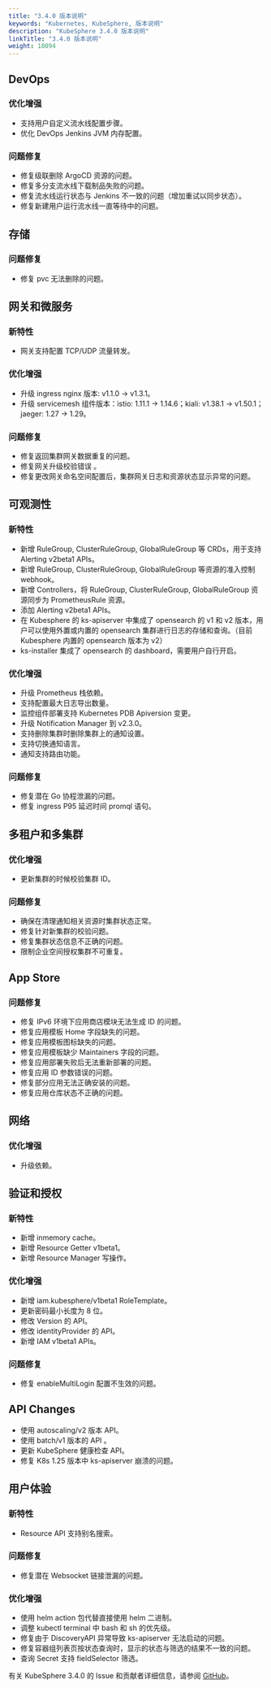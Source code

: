 ```yaml
---
title: "3.4.0 版本说明"
keywords: "Kubernetes, KubeSphere, 版本说明"
description: "KubeSphere 3.4.0 版本说明"
linkTitle: "3.4.0 版本说明"
weight: 18094
---
```


## DevOps

### 优化增强

- 支持用户自定义流水线配置步骤。 
- 优化 DevOps Jenkins JVM 内存配置。

### 问题修复

- 修复级联删除 ArgoCD 资源的问题。
- 修复多分支流水线下载制品失败的问题。
- 修复流水线运行状态与 Jenkins 不一致的问题（增加重试以同步状态）。 
- 修复新建用户运行流水线一直等待中的问题。


## 存储

### 问题修复

- 修复 pvc 无法删除的问题。 


## 网关和微服务

### 新特性

- 网关支持配置 TCP/UDP 流量转发。 

### 优化增强

- 升级 ingress nginx 版本: v1.1.0 -> v1.3.1。
- 升级 servicemesh 组件版本：istio: 1.11.1 -> 1.14.6；kiali: v1.38.1 -> v1.50.1；jaeger: 1.27 -> 1.29。

### 问题修复

- 修复返回集群网关数据重复的问题。 
- 修复网关升级校验错误 。
- 修复更改网关命名空间配置后，集群网关日志和资源状态显示异常的问题。 


## 可观测性

### 新特性

- 新增 RuleGroup, ClusterRuleGroup, GlobalRuleGroup 等 CRDs，用于支持 Alerting v2beta1 APIs。
- 新增 RuleGroup, ClusterRuleGroup, GlobalRuleGroup 等资源的准入控制 webhook。
- 新增 Controllers，将 RuleGroup, ClusterRuleGroup, GlobalRuleGroup 资源同步为 PrometheusRule 资源。
- 添加 Alerting v2beta1 APIs。
- 在 Kubesphere 的 ks-apiserver 中集成了 opensearch 的 v1 和 v2 版本，用户可以使用外置或内置的 opensearch 集群进行日志的存储和查询。（目前 Kubesphere 内置的 opensearch 版本为 v2）
- ks-installer 集成了 opensearch 的 dashboard，需要用户自行开启。 


### 优化增强
- 升级 Prometheus 栈依赖。
- 支持配置最大日志导出数量。
- 监控组件部署支持 Kubernetes PDB Apiversion 变更。 
- 升级 Notification Manager 到 v2.3.0。
- 支持删除集群时删除集群上的通知设置。
- 支持切换通知语言。
- 通知支持路由功能。


### 问题修复

- 修复潜在 Go 协程泄漏的问题。
- 修复 ingress P95 延迟时间 promql 语句。


## 多租户和多集群

### 优化增强

- 更新集群的时候校验集群 ID。

### 问题修复

- 确保在清理通知相关资源时集群状态正常。
- 修复针对新集群的校验问题。
- 修复集群状态信息不正确的问题。
- 限制企业空间授权集群不可重复。


## App Store

### 问题修复

- 修复 IPv6 环境下应用商店模块无法生成 ID 的问题。
- 修复应用模板 Home 字段缺失的问题。
- 修复应用模板图标缺失的问题。
- 修复应用模板缺少 Maintainers 字段的问题。
- 修复应用部署失败后无法重新部署的问题。
- 修复应用 ID 参数错误的问题。
- 修复部分应用无法正确安装的问题。
- 修复应用仓库状态不正确的问题。


## 网络

### 优化增强

- 升级依赖。

## 验证和授权

### 新特性

- 新增 inmemory cache。
- 新增 Resource Getter v1beta1。
- 新增 Resource Manager 写操作。

### 优化增强

- 新增 iam.kubesphere/v1beta1 RoleTemplate。
- 更新密码最小长度为 8 位。
- 修改 Version 的 API。
- 修改 identityProvider 的 API。
- 新增 IAM v1beta1 APIs。

### 问题修复

- 修复 enableMultiLogin 配置不生效的问题。

## API Changes

- 使用 autoscaling/v2 版本 API。
- 使用 batch/v1 版本的 API 。
- 更新 KubeSphere 健康检查 API。
- 修复 K8s 1.25 版本中 ks-apiserver 崩溃的问题。

## 用户体验

### 新特性

- Resource API 支持别名搜索。

### 问题修复

- 修复潜在 Websocket 链接泄漏的问题。

### 优化增强

- 使用 helm action 包代替直接使用 helm 二进制。
- 调整 kubectl terminal 中 bash 和 sh 的优先级。
- 修复由于 DiscoveryAPI 异常导致 ks-apiserver 无法启动的问题。 
- 修复容器组列表页按状态查询时，显示的状态与筛选的结果不一致的问题。
- 查询 Secret 支持 fieldSelector 筛选。

有关 KubeSphere 3.4.0 的 Issue 和贡献者详细信息，请参阅 [GitHub](https://github.com/kubesphere/kubesphere/blob/master/CHANGELOG/CHANGELOG-3.4.0.md)。